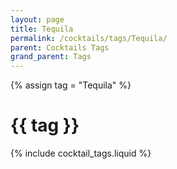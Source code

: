 ```yaml
---
layout: page
title: Tequila
permalink: /cocktails/tags/Tequila/
parent: Cocktails Tags
grand_parent: Tags
---
```

{% assign tag = "Tequila" %}
# {{ tag }}
{% include cocktail_tags.liquid %}